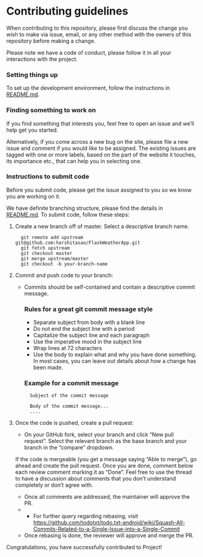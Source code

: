 # Contributing guidelines

When contributing to this repository, please first discuss the change you wish to make via issue,
email, or any other method with the owners of this repository before making a change.

Please note we have a code of conduct, please follow it in all your interactions with the project.

### Setting things up

To set up the development environment, follow the instructions in [README.md](https://github.com/rajat2502/StandNote#how-to-get-started-locally).

### Finding something to work on

If you find something that interests you, feel free to open an issue and we’ll help get you started.

Alternatively, if you come across a new bug on the site, please file a new issue and comment if you would like to be assigned. The existing issues are tagged with one or more labels, based on the part of the website it touches, its importance etc., that can help you in selecting one.

### Instructions to submit code

Before you submit code, please get the issue assigned to you so we know you are working on it.

We have definite branching structure, please find the details in [README.md](https://github.com/rajat2502/StandNote#github-repository-structure). To submit code, follow these steps:

1.  Create a new branch off of master. Select a descriptive branch name.

    ```
      git remote add upstream git@github.com:harshitasao/FlaskWeatherApp.git
      git fetch upstream
      git checkout master
      git merge upstream/master
      git checkout -b your-branch-name
    ```
    
2.  Commit and push code to your branch:

    - Commits should be self-contained and contain a descriptive commit message.

      ### Rules for a great git commit message style

      - Separate subject from body with a blank line
      - Do not end the subject line with a period
      - Capitalize the subject line and each paragraph
      - Use the imperative mood in the subject line
      - Wrap lines at 72 characters
      - Use the body to explain what and why you have done something. In most cases, you can leave out details about how a change has been made.

      ### Example for a commit message

            Subject of the commit message

            Body of the commit message...
            ....
            
3.  Once the code is pushed, create a pull request:

    - On your GitHub fork, select your branch and click “New pull request”. Select the relevant branch as the base branch and your branch in the “compare” dropdown.

    If the code is mergeable (you get a message saying “Able to merge”), go ahead and create the pull request. Once you are done, comment below each review comment marking it as “Done”. Feel free to use the thread to have a discussion about comments that you don’t understand completely or don’t agree with.

    - Once all comments are addressed, the maintainer will approve the PR.
    - - For further query regarding rebasing, visit https://github.com/todotxt/todo.txt-android/wiki/Squash-All-Commits-Related-to-a-Single-Issue-into-a-Single-Commit
    - Once rebasing is done, the reviewer will approve and merge the PR.

Congratulations, you have successfully contributed to Project!
